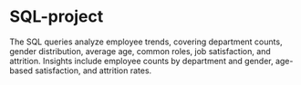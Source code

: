 # SQL-project
The SQL queries analyze employee trends, covering department counts, gender distribution, average age, common roles, job satisfaction, and attrition. Insights include employee counts by department and gender, age-based satisfaction, and attrition rates.

